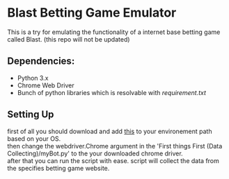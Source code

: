 # Blast Betting Game Emulator

This is a try for emulating the functionality of a internet base betting game called Blast. 
(this repo will not be updated)

## Dependencies: 

- Python 3.x
- Chrome Web Driver
- Bunch of python libraries which is resolvable with *requirement.txt*

## Setting Up
first of all you should download and add [this](http://chromedriver.chromium.org/downloads) to your environement path based on your OS.<br>
then change the webdriver.Chrome argument in the 'First things First (Data Collecting)/myBot.py' to the your downloaded chrome driver.
<br> after that you can run the script with ease. script will collect the data from the specifies betting game website.
